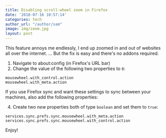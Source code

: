 ```yaml
---
title: Disabling scroll-wheel zoom in Firefox
date: '2018-07-16 10:57:14'
categories: tech
author_url: "/author/sam"
image: img/zoom.jpg
layout: post
---
```


This feature annoys me endlessly, I end up zoomed in and out of websites all over the internet.
... But the fix is easy and there's no addons required.

1. Navigate to about:config (in Firefox's URL bar)
2. Change the value of the following two properties to `0`:

```
mousewheel.with_control.action
mousewheel.with_meta.action
```

If you use Firefox sync and want these settings to sync between your machines, also add the following properties:

4. Create two *new* properties both of type `boolean` and set them to `true`:

```
services.sync.prefs.sync.mousewheel.with_meta.action
services.sync.prefs.sync.mousewheel.with_control.action
```

Enjoy!